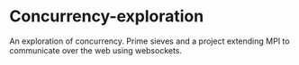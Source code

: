 # Concurrency-exploration

An exploration of concurrency. Prime sieves and a project extending MPI to communicate over the web using websockets.
